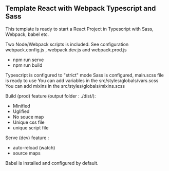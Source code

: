 ## **Template React with Webpack Typescript and Sass**

This template is ready to start a React Project in Typescript with Sass, Webpack, babel etc.

Two Node/Webpack scripts is included. See configuration webpack.config.js , webpack.dev.js and webpack.prod.js
- npm run serve
- npm run build

Typescript is configured to "strict" mode
Sass is configured, main.scss file is ready to use
You can add variables in the src/styles/globals/vars.scss
You can add mixins in the src/styles/globals/mixins.scss

Build (prod) feature (output folder : ./dist/):
- Minified
- Uglified
- No souce map
- Unique css file
- unique script file

Serve (dev) feature :
- auto-reload (watch)
- source maps


Babel is installed and configured by default.
